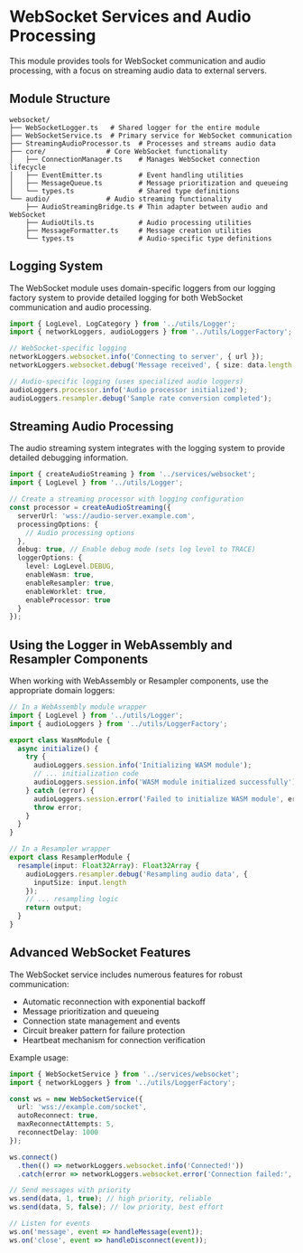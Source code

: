 # WebSocket Services and Audio Processing

This module provides tools for WebSocket communication and audio processing, with a focus on streaming audio data to external servers.

## Module Structure

```plaintext
websocket/
├── WebSocketLogger.ts   # Shared logger for the entire module
├── WebSocketService.ts  # Primary service for WebSocket communication
├── StreamingAudioProcessor.ts  # Processes and streams audio data
├── core/               # Core WebSocket functionality
│   ├── ConnectionManager.ts    # Manages WebSocket connection lifecycle
│   ├── EventEmitter.ts         # Event handling utilities
│   ├── MessageQueue.ts         # Message prioritization and queueing
│   └── types.ts                # Shared type definitions
└── audio/              # Audio streaming functionality
    ├── AudioStreamingBridge.ts # Thin adapter between audio and WebSocket
    ├── AudioUtils.ts           # Audio processing utilities
    ├── MessageFormatter.ts     # Message creation utilities
    └── types.ts                # Audio-specific type definitions
```

## Logging System

The WebSocket module uses domain-specific loggers from our logging factory system to provide detailed logging for both WebSocket communication and audio processing.

```typescript
import { LogLevel, LogCategory } from '../utils/Logger';
import { networkLoggers, audioLoggers } from '../utils/LoggerFactory';

// WebSocket-specific logging
networkLoggers.websocket.info('Connecting to server', { url });
networkLoggers.websocket.debug('Message received', { size: data.length });

// Audio-specific logging (uses specialized audio loggers)
audioLoggers.processor.info('Audio processor initialized');
audioLoggers.resampler.debug('Sample rate conversion completed');
```

## Streaming Audio Processing

The audio streaming system integrates with the logging system to provide detailed debugging information.

```typescript
import { createAudioStreaming } from '../services/websocket';
import { LogLevel } from '../utils/Logger';

// Create a streaming processor with logging configuration
const processor = createAudioStreaming({
  serverUrl: 'wss://audio-server.example.com',
  processingOptions: {
    // Audio processing options
  },
  debug: true, // Enable debug mode (sets log level to TRACE)
  loggerOptions: {
    level: LogLevel.DEBUG,
    enableWasm: true,
    enableResampler: true,
    enableWorklet: true,
    enableProcessor: true
  }
});
```

## Using the Logger in WebAssembly and Resampler Components

When working with WebAssembly or Resampler components, use the appropriate domain loggers:

```typescript
// In a WebAssembly module wrapper
import { LogLevel } from '../utils/Logger';
import { audioLoggers } from '../utils/LoggerFactory';

export class WasmModule {
  async initialize() {
    try {
      audioLoggers.session.info('Initializing WASM module');
      // ... initialization code
      audioLoggers.session.info('WASM module initialized successfully');
    } catch (error) {
      audioLoggers.session.error('Failed to initialize WASM module', error);
      throw error;
    }
  }
}

// In a Resampler wrapper
export class ResamplerModule {
  resample(input: Float32Array): Float32Array {
    audioLoggers.resampler.debug('Resampling audio data', { 
      inputSize: input.length 
    });
    // ... resampling logic
    return output;
  }
}
```

## Advanced WebSocket Features

The WebSocket service includes numerous features for robust communication:

- Automatic reconnection with exponential backoff
- Message prioritization and queueing
- Connection state management and events
- Circuit breaker pattern for failure protection
- Heartbeat mechanism for connection verification

Example usage:

```typescript
import { WebSocketService } from '../services/websocket';
import { networkLoggers } from '../utils/LoggerFactory';

const ws = new WebSocketService({
  url: 'wss://example.com/socket',
  autoReconnect: true,
  maxReconnectAttempts: 5,
  reconnectDelay: 1000
});

ws.connect()
  .then(() => networkLoggers.websocket.info('Connected!'))
  .catch(error => networkLoggers.websocket.error('Connection failed:', error));

// Send messages with priority
ws.send(data, 1, true); // high priority, reliable
ws.send(data, 5, false); // low priority, best effort

// Listen for events
ws.on('message', event => handleMessage(event));
ws.on('close', event => handleDisconnect(event));
```
